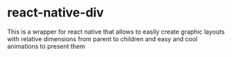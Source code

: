 # react-native-div
This is a wrapper for react native that allows to easily create graphic layouts with relative dimensions from parent to children and easy and cool animations to present them
